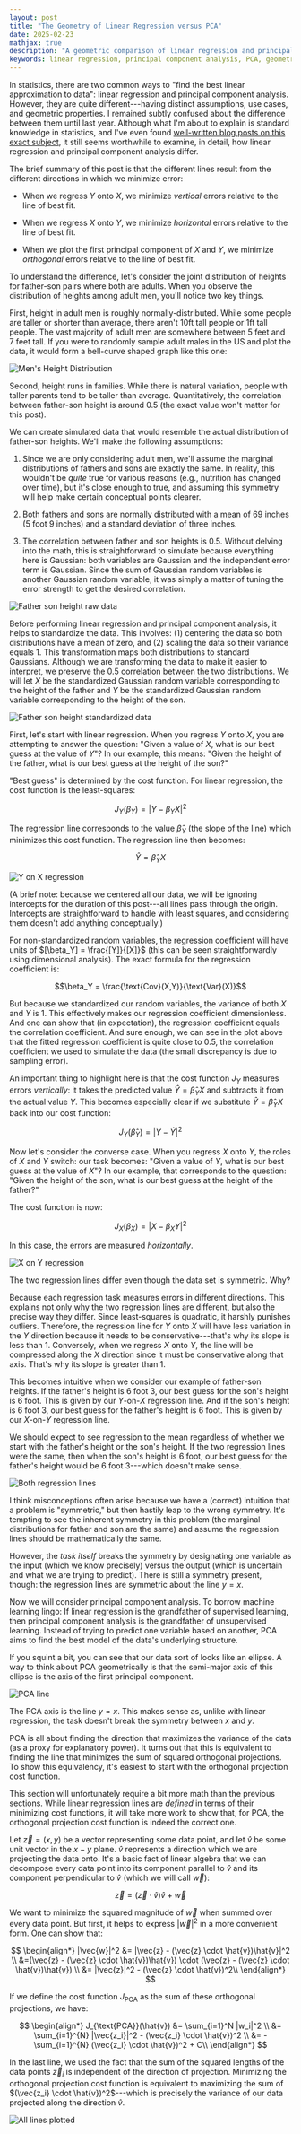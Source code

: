 ```yaml
---
layout: post
title: "The Geometry of Linear Regression versus PCA"
date: 2025-02-23
mathjax: true
description: "A geometric comparison of linear regression and principal component analysis, explaining their fundamental differences through the lens of error minimization directions."
keywords: linear regression, principal component analysis, PCA, geometry, data visualization, statistical modeling, error minimization, correlation, father-son height example, supervised vs unsupervised learning
---
```


In statistics, there are two common ways to "find the best linear approximation to data":
linear regression and principal component analysis. However, they are quite different---having distinct assumptions, use cases,
and geometric properties. I remained subtly confused about the difference between them until last year. Although what I'm about to 
explain is standard knowledge in statistics, and I've even found
[well-written blog posts on this exact subject](https://shankarmsy.github.io/posts/pca-vs-lr.html),
it still seems worthwhile to examine, in detail, how linear regression and principal component analysis differ.

The brief summary of this post is that the different lines result from the different directions in which we minimize error:

* When we regress $Y$ onto $X$, we minimize *vertical* errors relative to the line of best fit.

* When we regress $X$ onto $Y$, we minimize *horizontal* errors relative to the line of best fit.

* When we plot the first principal component of $X$ and $Y$, we minimize *orthogonal* errors relative to
the line of best fit.

To understand the difference, let's consider the joint distribution of heights for father-son pairs where both are adults. 
When you observe the distribution of heights among adult men, you'll notice two key things.

First, height in adult men is roughly normally-distributed. While some people are taller or shorter than average, 
there aren't 10ft tall people or 1ft tall people. The vast majority of adult men are somewhere between 5 feet and 7 feet tall. 
If you were to randomly sample adult males in the US and plot the data, it would form a bell-curve shaped graph like this one:

![Men's Height Distribution](/assets/geometry-pca-regression/men-height-distribution.png)

Second, height runs in families. While there is natural variation, people with taller parents tend to be taller than average. 
Quantitatively, the correlation between father-son height is around 0.5 (the exact value won't matter for this post). 


We can create simulated data that would resemble the actual distribution of father-son heights. 
We'll make the following assumptions:

1. Since we are only considering adult men, we'll assume the marginal distributions of fathers and sons are exactly the same. 
In reality, this wouldn't be *quite* true for various reasons (e.g., nutrition has changed over time), 
but it's close enough to true, and assuming this symmetry will help make certain conceptual points clearer.

2. Both fathers and sons are normally distributed with a mean of 69 inches (5 foot 9 inches) and a standard deviation of three inches.

3. The correlation between father and son heights is 0.5. Without delving into the math, 
this is straightforward to simulate because everything here is Gaussian: both variables are Gaussian and the independent error term is 
Gaussian. Since the sum of Gaussian random variables is another Gaussian random variable, it was simply a matter of tuning the error 
strength to get the desired correlation.

![Father son height raw data](/assets/geometry-pca-regression/father-son-height-raw-data.png)

Before performing linear regression and principal component analysis, it helps to standardize the data. 
This involves: (1) centering the data so both distributions have a mean of zero, and 
(2) scaling the data so their variance equals 1. This transformation maps both distributions to standard Gaussians. 
Although we are transforming the data to make it easier to interpret, we preserve the 0.5 correlation between the two distributions.
We will let $X$ be the standardized Gaussian random variable corresponding to the height of the father 
and $Y$ be the standardized Gaussian random variable corresponding to the height of the son.

![Father son height standardized data](/assets/geometry-pca-regression/father-son-height-standardized-data.png)

First, let's start with linear regression. When you regress $Y$ onto $X$, 
you are attempting to answer the question: "Given a value of $X$, what is our best guess at the value of $Y$"? 
In our example, this means: "Given the height of the father, what is our best guess at the height of the son?"

"Best guess" is determined by the cost function. For linear regression, the cost function is the least-squares:

$$J_Y(\beta_Y) = |Y - \beta_Y X|^2$$

The regression line corresponds to the value $\hat{\beta}_Y$ (the slope of the line) which minimizes this cost function. 
The regression line then becomes: 

$$\hat{Y} = \hat{\beta}_Y X$$

![Y on X regression](/assets/geometry-pca-regression/y-on-x-regression.png)

(A brief note: because we centered all our data, we will be ignoring intercepts for the duration of this 
post---all lines pass through the origin. Intercepts are straightforward to handle with least squares, 
and considering them doesn't add anything conceptually.)

For non-standardized random variables, the regression coefficient will have units of 
$[\beta_Y] = \frac{[Y]}{[X]}$ (this can be seen straightforwardly using dimensional analysis). 
The exact formula for the regression coefficient is:

$$\beta_Y = \frac{\text{Cov}(X,Y)}{\text{Var}(X)}$$

But because we standardized our random variables, the variance of both $X$ and $Y$ is 1. 
This effectively makes our regression coefficient dimensionless. And one can show that (in expectation), 
the regression coefficient equals the correlation coefficient. 
And sure enough, we can see in the plot above that the fitted regression coefficient is quite close to 0.5, 
the correlation coefficient we used to simulate the data 
(the small discrepancy is due to sampling error).

An important thing to highlight here is that the cost function $J_Y$ measures errors *vertically*: 
it takes the predicted value $\hat{Y} = \hat{\beta}_Y X$ and subtracts it from the actual value $Y$. 
This becomes especially clear if we substitute $\hat{Y} = \hat{\beta}_Y X$ back into our cost function:

$$J_Y(\hat{\beta}_Y) = |Y - \hat{Y}|^2$$

Now let's consider the converse case. When you regress $X$ onto $Y$, the roles of $X$ and $Y$ switch: 
our task becomes: "Given a value of $Y$, what is our best guess at the value of $X$"? In our example, 
that corresponds to the question: "Given the height of the son, what is our best guess at the height of the father?"

The cost function is now:

$$J_X(\beta_X) = |X - \beta_X Y|^2$$

In this case, the errors are measured *horizontally*.

![X on Y regression](/assets/geometry-pca-regression/x-on-y-regression.png)

The two regression lines differ even though the data set is symmetric. Why?

Because each regression task measures errors in different directions. This explains not only why the two regression lines are different, 
but also the precise way they differ. Since least-squares is quadratic, it harshly punishes outliers. 
Therefore, the regression line for $Y$ onto $X$ will have less variation in the $Y$ direction 
because it needs to be conservative---that's why its slope is less than 1. 
Conversely, when we regress $X$ onto $Y$, the line will be compressed along the $X$ direction since it must be conservative along that axis. 
That's why its slope is greater than 1.

This becomes intuitive when we consider our example of father-son heights. 
If the father's height is 6 foot 3, our best guess for the son's height is 6 foot. This is given by our $Y$-on-$X$ regression line.
And if the son's height is 6 foot 3, our best guess for the father's height is 6 foot. This is given by our $X$-on-$Y$ regression line.

We should expect to see regression to the mean regardless of whether we start with the father's height or the son's height.
If the two regression lines were the same, then when the son's height is 6 foot, 
our best guess for the father's height would be 6 foot 3---which doesn't make sense.

![Both regression lines](/assets/geometry-pca-regression/both-regression-lines.png)

I think misconceptions often arise because we have a (correct) intuition that a problem is "symmetric," 
but then hastily leap to the wrong symmetry. It's tempting to see the inherent symmetry in this problem 
(the marginal distributions for father and son are the same) and assume the regression lines should be mathematically the same.

However, the *task itself* breaks the symmetry by designating one variable as the input (which we know precisely) 
versus the output (which is uncertain and what we are trying to predict). 
There is still a symmetry present, though: the regression lines are symmetric about the line $y = x$.

Now we will consider principal component analysis. To borrow machine learning lingo: 
If linear regression is the grandfather of supervised learning, then principal
component analysis is the grandfather of unsupervised learning. Instead of trying to predict one variable based on another, PCA
aims to find the best model of the data's underlying structure.

If you squint a bit, you can see that our data sort of looks like an ellipse. 
A way to think about PCA geometrically is that the semi-major axis of this ellipse is the axis of the first principal component.

![PCA line](/assets/geometry-pca-regression/pca-line.png)

The PCA axis is the line $y = x$. This makes sense as, unlike with linear regression, the task doesn't
break the symmetry between $x$ and $y$.

PCA is all about finding the direction that maximizes the variance of the data (as a proxy for explanatory power).
It turns out that this is equivalent to finding the line that minimizes the sum of squared orthogonal projections. To show this
equivalency, it's easiest to start with the orthogonal projection cost function. 

This section will unfortunately require a bit more math than the previous sections. While linear regression lines are
*defined* in terms of their minimizing cost functions, it will take more work to show that, for PCA, 
the orthogonal projection cost function is indeed the correct one.

Let $\vec{z} = (x,y)$ be a vector representing some data point, and let $\hat{v}$ be some unit vector in the $x-y$ plane. $\hat{v}$
represents a direction which we are projecting the data onto.
It's a basic fact of linear algebra that we can decompose every data point into its component parallel to $\hat{v}$ and its component perpendicular
to $\hat{v}$ (which we will call $\vec{w}$):

$$\vec{z} = (\vec{z} \cdot \hat{v}) \hat{v} + \vec{w}$$


We want to minimize the squared magnitude of $\vec{w}$ when summed over every data point. But first, it helps to express
$|\vec{w}|^2$ in a more convenient form. One can show that:

$$
\begin{align*}
|\vec{w}|^2 &= |\vec{z} - (\vec{z} \cdot \hat{v})\hat{v}|^2 \\
&=(\vec{z} - (\vec{z} \cdot \hat{v})\hat{v}) \cdot (\vec{z} - (\vec{z} \cdot \hat{v})\hat{v}) \\
&= |\vec{z}|^2 - (\vec{z} \cdot \hat{v})^2\\
\end{align*}
$$

If we define the cost function $J_{\text{PCA}}$ as the sum of these orthogonal projections, we have:

$$
\begin{align*}
J_{\text{PCA}}(\hat{v}) &= \sum_{i=1}^N |w_i|^2 \\
&= \sum_{i=1}^{N} |\vec{z_i}|^2 - (\vec{z_i} \cdot \hat{v})^2 \\
&= - \sum_{i=1}^{N} (\vec{z_i} \cdot \hat{v})^2 + C\\
\end{align*}
$$

In the last line, we used the fact that the sum of the squared lengths of the data points $\vec{z} _i$ is independent of the direction of projection.
Minimizing the orthogonal projection cost function is equivalent to maximizing the sum of $(\vec{z_i} \cdot \hat{v})^2$---which is precisely
the variance of our data projected along the direction $\hat{v}$.

![All lines plotted](/assets/geometry-pca-regression/all-lines-plotted.png)
